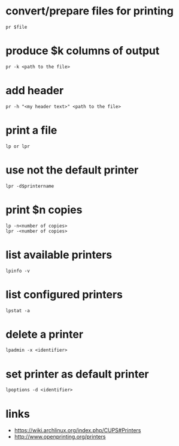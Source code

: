 # convert/prepare files for printing

```
pr $file
```

# produce $k columns of output

```
pr -k <path to the file>
```

# add header

```
pr -h "<my header text>" <path to the file>
```

# print a file

```
lp or lpr
```

# use not the default printer

```
lpr -d$printername
```

# print $n copies

```
lp -n<number of copies>
lpr -<number of copies>
```

# list available printers

```
lpinfo -v
```

# list configured printers

```
lpstat -a
```

# delete a printer

```
lpadmin -x <identifier>
```

# set printer as default printer

```
lpoptions -d <identifier>
```

# links

* https://wiki.archlinux.org/index.php/CUPS#Printers
* http://www.openprinting.org/printers
